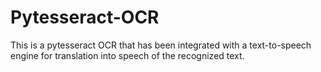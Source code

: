 # Pytesseract-OCR
This is a pytesseract OCR that has been integrated with a text-to-speech engine for translation into speech of the recognized text. 
